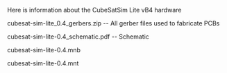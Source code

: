 Here is information about the CubeSatSim Lite vB4 hardware

cubesat-sim-lite_0.4_gerbers.zip -- All gerber files used to fabricate PCBs

cubesat-sim-lite-0.4_schematic.pdf -- Schematic

cubesat-sim-lite-0.4.mnb

cubesat-sim-lite-0.4.mnt
